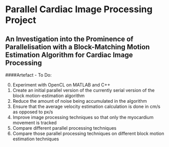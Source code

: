 # Parallel Cardiac Image Processing Project
## An Investigation into the Prominence of Parallelisation with a Block-Matching Motion Estimation Algorithm for Cardiac Image Processing

####Artefact - To Do:

0. Experiment with OpenCL on MATLAB and C++
1. Create an initial parallel version of the currently serial version of the block motion-estimation algorithm
2. Reduce the amount of noise being accumulated in the algorithm
3. Ensure that the average velocity estimation calculation is done in cm/s as opposed to px/s
4. Improve image processing techniques so that only the myocardium movement is tracked
5. Compare different parallel processing techniques
6. Compare those parallel processing techniques on different block motion estimation techniques
